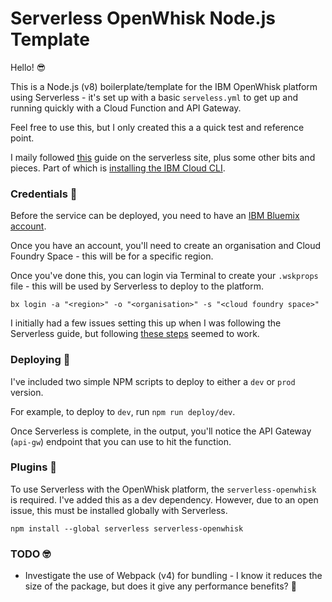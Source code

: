 # Serverless OpenWhisk Node.js Template

Hello! 😎

This is a Node.js (v8) boilerplate/template for the IBM OpenWhisk platform using Serverless - it's set up with a basic `serveless.yml` to get up and running quickly with a Cloud Function and API Gateway.

Feel free to use this, but I only created this a a quick test and reference point.

I maily followed [this](https://serverless.com/framework/docs/providers/openwhisk/guide/intro/) guide on the serverless site, plus some other bits and pieces. Part of which is [installing the IBM Cloud CLI](https://serverless.com/framework/docs/providers/openwhisk/guide/credentials#install-the-ibm-cloud-cli).

### Credentials 🔑

Before the service can be deployed, you need to have an [IBM Bluemix account](https://console.bluemix.net/registration/?target=%2Fdashboard%2Fapps).

Once you have an account, you'll need to create an organisation and Cloud Foundry Space - this will be for a specific region.

Once you've done this, you can login via Terminal to create your `.wskprops` file - this will be used by Serverless to deploy to the platform.

`bx login -a "<region>" -o "<organisation>" -s "<cloud foundry space>"`

I initially had a few issues setting this up when I was following the Serverless guide, but following [these steps](https://console.bluemix.net/openwhisk/learn/cli) seemed to work.

### Deploying 🚀

I've included two simple NPM scripts to deploy to either a `dev` or `prod` version.

For example, to deploy to `dev`, run `npm run deploy/dev`.

Once Serverless is complete, in the output, you'll notice the API Gateway (`api-gw`) endpoint that you can use to hit the function.

### Plugins 🔌

To use Serverless with the OpenWhisk platform, the `serverless-openwhisk` is required. I've added this as a dev dependency. However, due to an open issue, this must be installed globally with Serverless.

`npm install --global serverless serverless-openwhisk`

### TODO 🤓

- Investigate the use of Webpack (v4) for bundling - I know it reduces the size of the package, but does it give any performance benefits? 🤔
